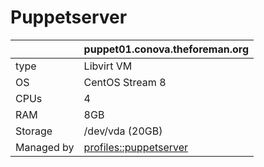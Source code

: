# Puppetserver

| | puppet01.conova.theforeman.org |
| - | - |
| type | Libvirt VM |
| OS | CentOS Stream 8 |
| CPUs | 4 |
| RAM | 8GB |
| Storage | /dev/vda (20GB) |
| Managed by | [profiles::puppetserver](https://github.com/theforeman/foreman-infra/blob/master/puppet/modules/profiles/manifests/puppetserver.pp) |
